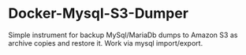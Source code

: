 # Docker-Mysql-S3-Dumper
Simple instrument for backup MySql/MariaDb dumps to Amazon S3 as archive copies and restore it. Work via mysql import/export.
